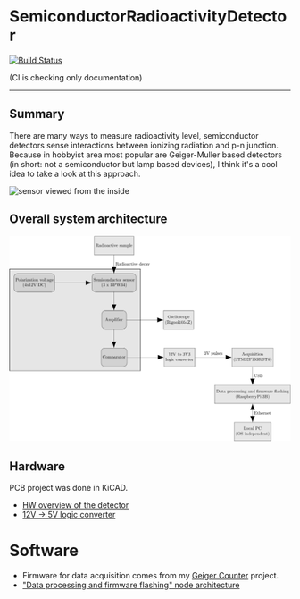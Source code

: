 # SemiconductorRadioactivityDetector

[![Build Status](https://travis-ci.com/RobertGawron/SemiconductorRadioactivityDetector.svg?branch=master)](https://travis-ci.com/RobertGawron/SemiconductorRadioactivityDetector)

(CI is checking only documentation)

---

## Summary

There are many ways to measure radioactivity level, semiconductor detectors sense interactions between ionizing radiation and p-n junction. Because in hobbyist area most popular are Geiger-Muller based detectors (in short: not a semiconductor but lamp based devices), I think it's a cool idea to take a look at this approach.

![sensor viewed from the inside](https://1.bp.blogspot.com/-7oBQ1ETBhvU/XMwRGNKZN2I/AAAAAAAAHOM/hjzkPQSv9h0YTSOj255yFZFmSvXWYKPdQCLcBGAs/s1600/IMG_3274.JPG)


## Overall system architecture

![architecture](https://raw.githubusercontent.com/RobertGawron/SemiconductorRadioactivityDetector/master/Documentation/Diagrams/ArchitectureOverview-1.png)


## Hardware

PCB project was done in KiCAD.

* [HW overview of the detector
](https://github.com/RobertGawron/SemiconductorRadioactivityDetector/wiki/HW-overview-of-the-detector) 
* [12V -> 5V logic converter
](https://github.com/RobertGawron/SemiconductorRadioactivityDetector/wiki/HW-overview-of-the-detector) 


# Software

* Firmware for data acquisition comes from my [Geiger Counter](https://github.com/RobertGawron/GeigerMullerCounter) project.
* ["Data processing and firmware flashing" node architecture
](https://github.com/RobertGawron/SemiconductorRadioactivityDetector/wiki/%22Data-processing-and-firmware-flashing%22-node-architecture)